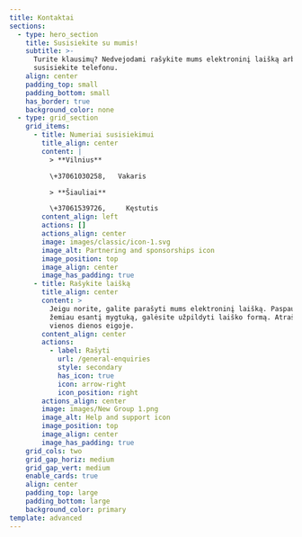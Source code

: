 ```yaml
---
title: Kontaktai
sections:
  - type: hero_section
    title: Susisiekite su mumis!
    subtitle: >-
      Turite klausimų? Nedvejodami rašykite mums elektroninį laišką arba
      susisiekite telefonu.
    align: center
    padding_top: small
    padding_bottom: small
    has_border: true
    background_color: none
  - type: grid_section
    grid_items:
      - title: Numeriai susisiekimui
        title_align: center
        content: |
          > **Vilnius**

          \+37061030258,   Vakaris

          > **Šiauliai**

          \+37061539726,     Kęstutis
        content_align: left
        actions: []
        actions_align: center
        image: images/classic/icon-1.svg
        image_alt: Partnering and sponsorships icon
        image_position: top
        image_align: center
        image_has_padding: true
      - title: Rašykite laišką
        title_align: center
        content: >
          Jeigu norite, galite parašyti mums elektroninį laišką. Paspaudus
          žemiau esantį mygtuką, galėsite užpildyti laiško formą. Atrašysime
          vienos dienos eigoje.
        content_align: center
        actions:
          - label: Rašyti
            url: /general-enquiries
            style: secondary
            has_icon: true
            icon: arrow-right
            icon_position: right
        actions_align: center
        image: images/New Group 1.png
        image_alt: Help and support icon
        image_position: top
        image_align: center
        image_has_padding: true
    grid_cols: two
    grid_gap_horiz: medium
    grid_gap_vert: medium
    enable_cards: true
    align: center
    padding_top: large
    padding_bottom: large
    background_color: primary
template: advanced
---
```

